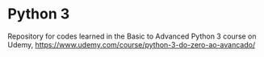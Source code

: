 # Python 3

Repository for codes learned in the Basic to Advanced Python 3 course on Udemy, https://www.udemy.com/course/python-3-do-zero-ao-avancado/
